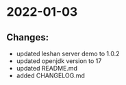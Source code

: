 # 2022-01-03

## Changes:

- updated leshan server demo to 1.0.2
- updated openjdk version to 17
- updated README.md
- added CHANGELOG.md
